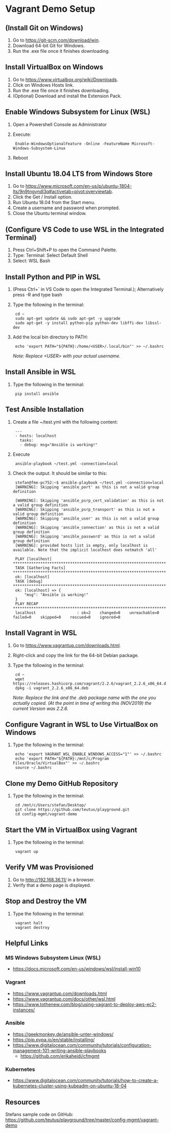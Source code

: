 # Vagrant Demo Setup

## (Install Git on Windows)

1. Go to https://git-scm.com/download/win.
2. Download 64-bit Git for Windows.
3. Run the .exe file once it finishes downloading.

## Install VirtualBox on Windows
1. Go to https://www.virtualbox.org/wiki/Downloads.
2. Click on Windows Hosts link.
3. Run the .exe file once it finishes downloading.
4. (Optional) Download and install the Extension Pack.

## Enable Windows Subsystem for Linux (WSL)
1. Open a Powershell Console as Administrator
2. Execute:

        Enable-WindowsOptionalFeature -Online -FeatureName Microsoft-Windows-Subsystem-Linux
3. Reboot

## Install Ubuntu 18.04 LTS from Windows Store
1. Go to https://www.microsoft.com/en-us/p/ubuntu-1804-lts/9n9tngvndl3q#activetab=pivot:overviewtab.
2. Click the Get / Install option.
3. Run Ubuntu 18.04 from the Start menu.
4. Create a username and password when prompted.
5. Close the Ubuntu terminal window.

## (Configure VS Code to use WSL in the Integrated Terminal)
1. Press Ctrl+Shift+P to open the Command Palette.
2. Type: Terminal: Select Default Shell
3. Select: WSL Bash

## Install Python and PIP in WSL
1. (Press Ctrl+` in VS Code to open the Integrated Terminal.); Alternatively press <Windows-Key>-R and type bash <Enter>
2. Type the following in the terminal:

        cd ~
        sudo apt-get update && sudo apt-get -y upgrade
        sudo apt-get -y install python-pip python-dev libffi-dev libssl-dev

3. Add the local bin directory to PATH:

        echo 'export PATH="${PATH}:/home/<USER>/.local/bin"' >> ~/.bashrc

    *Note: Replace \<USER> with your actual username.*

## Install Ansible in WSL
1. Type the following in the terminal:

        pip install ansible
## Test Ansible Installation
1. Create a file ~/test.yml with the following content:

        ---
        - hosts: localhost
          tasks:
          - debug: msg="Ansible is working!"
2. Execute

        ansible-playbook ~/test.yml -connection=local

3. Check the output. It should be similar to this:
 
        stefan@fme-pc752:~$ ansible-playbook ~/test.yml -connection=local
        [WARNING]: Skipping 'ansible_port' as this is not a valid group definition

        [WARNING]: Skipping 'ansible_psrp_cert_validation' as this is not a valid group definition
        [WARNING]: Skipping 'ansible_psrp_transport' as this is not a valid group definition
        [WARNING]: Skipping 'ansible_user' as this is not a valid group definition
        [WARNING]: Skipping 'ansible_connection' as this is not a valid group definition
        [WARNING]: Skipping 'ansible_password' as this is not a valid group definition
        [WARNING]: provided hosts list is empty, only localhost is available. Note that the implicit localhost does notmatch 'all'

        PLAY [localhost] ***********************************************************************************************
        TASK [Gathering Facts] *****************************************************************************************
        ok: [localhost]
        TASK [debug] ***************************************************************************************************
        ok: [localhost] => {
            "msg": "Ansible is working!"
        }
        PLAY RECAP *****************************************************************************************************
        localhost                  : ok=2    changed=0    unreachable=0    failed=0    skipped=0    rescued=0    ignored=0

## Install Vagrant in WSL
1. Go to https://www.vagrantup.com/downloads.html.
2. Right-click and copy the link for the 64-bit Debian package.
3. Type the following in the terminal:

        cd ~
        wget https://releases.hashicorp.com/vagrant/2.2.6/vagrant_2.2.6_x86_64.deb
        dpkg -i vagrant_2.2.6_x86_64.deb
    
    *Note: Replace the link and the .deb package name with the one you actually copied. (At the point in time of writing this (NOV2019) the current Version was 2.2.6.*

## Configure Vagrant in WSL to Use VirtualBox on Windows
1. Type the following in the terminal:

        echo 'export VAGRANT_WSL_ENABLE_WINDOWS_ACCESS="1"' >> ~/.bashrc
        echo 'export PATH="${PATH}:/mnt/c/Program Files/Oracle/VirtualBox"' >> ~/.bashrc
        source ~/.bashrc

## Clone my Demo GitHub Repository
1. Type the following in the terminal:

        cd /mnt/c/Users/stefan/Desktop/
        git clone https://github.com/teutus/playground.git
        cd config-mgmt/vagrant-demo

## Start the VM in VirtualBox using Vagrant
1. Type the following in the terminal:

        vagrant up
        
## Verify VM was Provisioned
1. Go to http://192.168.36.11/ in a browser.
2. Verify that a demo page is displayed.

## Stop and Destroy the VM
1. Type the following in the terminal:

        vagrant halt
        vagrant destroy

## Helpful Links
### MS Windows Subsystem Linux (WSL)
- https://docs.microsoft.com/en-us/windows/wsl/install-win10

### Vagrant
- https://www.vagrantup.com/downloads.html
- https://www.vagrantup.com/docs/other/wsl.html
- https://www.tothenew.com/blog/using-vagrant-to-deploy-aws-ec2-instances/

### Ansible
- https://geekmonkey.de/ansible-unter-windows/
- https://pip.pypa.io/en/stable/installing/
- https://www.digitalocean.com/community/tutorials/configuration-management-101-writing-ansible-playbooks
    - https://github.com/erikaheidi/cfmgmt

### Kubernetes
- https://www.digitalocean.com/community/tutorials/how-to-create-a-kubernetes-cluster-using-kubeadm-on-ubuntu-18-04


## Resources

Stefans sample code on GitHub: https://github.com/teutus/playground/tree/master/config-mgmt/vagrant-demo
